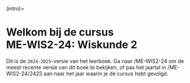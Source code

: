 (intro)=
# Welkom bij de cursus <br> **ME-WIS2-24: Wiskunde 2**

Dit is de `2024-2025`-versie van het leerboek. Ga naar /ME-WIS2-24 om de meest recente versie van dit boek te bekijken, of pas het jaartal in /ME-WIS2-24/2425 aan naar het jaar waarin je de cursus hebt gevolgd.
